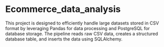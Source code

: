 # Ecommerce_data_analysis
 This project is designed to efficiently handle large datasets stored in CSV format by leveraging Pandas for data processing and PostgreSQL for database storage. The pipeline reads raw CSV data, creates a structured database table, and inserts the data using SQLAlchemy.
